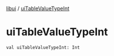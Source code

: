 [libui](index.md) / [uiTableValueTypeInt](./ui-table-value-type-int.md)

# uiTableValueTypeInt

`val uiTableValueTypeInt: Int`